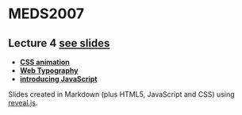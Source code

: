 # MEDS2007

## Lecture 4 [see slides](https://meds2007.github.io/lecture04/)

- [**CSS animation**]()
- [**Web Typography**]()
- [**introducing JavaScript**]()

Slides created in Markdown (plus HTML5, JavaScript and CSS) using [reveal.js](https://revealjs.com/).

<!--
- [CSS animation …](https://meds2007.github.io/lecture03/#/1)
  - [CSS rules: example](https://meds2007.github.io/lecture03/#/1/1)
  - [CSS rules: selector types](https://meds2007.github.io/lecture03/#/1/2)
- [Box model …](https://meds2007.github.io/lecture03/#/2)
  - [Box model: box dimensions](https://meds2007.github.io/lecture03/#/2/1)
  - [Box model: margin](https://meds2007.github.io/lecture03/#/2/2)
  - [Box model: padding](https://meds2007.github.io/lecture03/#/2/3)
  - [Box model: border](https://meds2007.github.io/lecture03/#/2/4)
  - [Box model: 3D view](https://meds2007.github.io/lecture03/#/2/5)
- [CSS Box Model Syntax: padding and border …](https://meds2007.github.io/lecture03/#/3)
  - [CSS Box Model Syntax: box-sizing: border-box](https://meds2007.github.io/lecture03/#/3/1)
  - [CSS Box Model Syntax: margin/padding](https://meds2007.github.io/lecture03/#/3/2)
  - [CSS Box Model Syntax: CSS shorthand](https://meds2007.github.io/lecture03/#/3/3)
  - [CSS Box Model Syntax: overrides and resets](https://meds2007.github.io/lecture03/#/3/4)
  - [CSS Box Model Syntax: centre an block element](https://meds2007.github.io/lecture03/#/3/5)
  - [CSS Box Model Syntax: display: inline-block](https://meds2007.github.io/lecture03/#/3/6)
  - [CSS Box Model Syntax: references](https://meds2007.github.io/lecture03/#/3/7)
- [CSS flexbox …](https://meds2007.github.io/lecture03/#/4)
  - [CSS flexbox: horizontal alignment with justify-content](https://meds2007.github.io/lecture03/#/4/1)
  - [CSS flexbox: vertical alignment with align-items](https://meds2007.github.io/lecture03/#/4/2)
  - [CSS flexbox: arrange order with flex-direction](https://meds2007.github.io/lecture03/#/4/3)
  - [CSS flexbox: example CSS](https://meds2007.github.io/lecture03/#/4/4)
  - [CSS flexbox: example HTML](https://meds2007.github.io/lecture03/#/4/5)
  - [CSS flexbox: example demo](https://meds2007.github.io/lecture03/#/4/6)
- [CSS Box Model border 1 …](https://meds2007.github.io/lecture03/#/5)
  - [CSS Box Model border 2](https://meds2007.github.io/lecture03/#/5/1)
  - [CSS Box Model border 3](https://meds2007.github.io/lecture03/#/5/2)
  - [CSS Box Model border 4](https://meds2007.github.io/lecture03/#/5/3)
  - [CSS Box Model border 5](https://meds2007.github.io/lecture03/#/5/4)
  - [CSS Box Model border: example 1](https://meds2007.github.io/lecture03/#/5/5)
  - [CSS Box Model border: example 2](https://meds2007.github.io/lecture03/#/5/6)
  - [CSS Box Model border: references](https://meds2007.github.io/lecture03/#/5/7)
- [CSS Box Model border: demo code](https://meds2007.github.io/lecture03/#/6)

-->